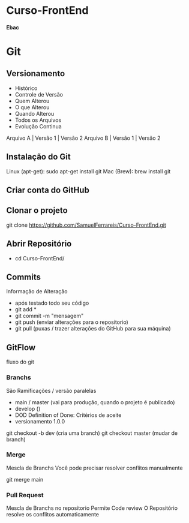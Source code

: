 # Curso-FrontEnd
#### Ebac

# Git
## Versionamento
- Histórico
- Controle de Versão
- Quem Alterou
- O que Alterou
- Quando Alterou
- Todos os Arquivos
- Evolução Continua

Arquivo A | Versão 1 | Versão 2
Arquivo B | Versão 1 | Versão 2

## Instalação do Git

Linux (apt-get): sudo apt-get install git
Mac (Brew): brew install git


## Criar conta do GitHub

## Clonar o projeto
git clone https://github.com/SamuelFerrareis/Curso-FrontEnd.git

## Abrir Repositório
- cd Curso-FrontEnd/

## Commits
Informação de Alteração
- após testado todo seu código
- git add *
- git commit -m "mensagem"
- git push (enviar alterações para o repositorio)
- git pull (puxas / trazer alterações do GitHub para sua máquina)

## GitFlow
fluxo do git

### Branchs
São Ramificações / versão paralelas

- main / master (vai para produção, quando o projeto é publicado)
- develop ()
- DOD Definition of Done: Critérios de aceite
- versionamento 1.0.0

git checkout -b dev (cria uma branch)
git checkout master (mudar de branch)


### Merge
Mescla de Branchs
Você pode precisar resolver conflitos manualmente

git merge main 

### Pull Request
Mescla de Branchs no repositorio
Permite Code review
O Repositório resolve os conflitos automaticamente
